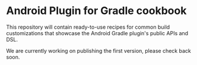 # Android Plugin for Gradle cookbook

This repository will contain ready-to-use recipes for common build 
customizations that showcase the Android Gradle plugin's public APIs and DSL.

We are currently working on publishing the first version, please check back soon.

